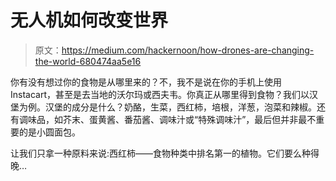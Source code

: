 # 无人机如何改变世界

> 原文：<https://medium.com/hackernoon/how-drones-are-changing-the-world-680474aa5e16>

你有没有想过你的食物是从哪里来的？不，我不是说在你的手机上使用 Instacart，甚至是去当地的沃尔玛或西夫韦。你真正从哪里得到食物？我们以汉堡为例。汉堡的成分是什么？奶酪，生菜，西红柿，培根，洋葱，泡菜和辣椒。还有调味品，如芥末、蛋黄酱、番茄酱、调味汁或“特殊调味汁”，最后但并非最不重要的是小圆面包。

让我们只拿一种原料来说:西红柿——食物种类中排名第一的植物。它们要么种得晚…